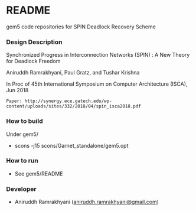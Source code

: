# README #

gem5 code repositories for SPIN Deadlock Recovery Scheme

### Design Description ###
Synchronized Progress in Interconnection Networks (SPIN) : A New Theory for Deadlock Freedom

Aniruddh Ramrakhyani, Paul Gratz, and Tushar Krishna

In Proc of 45th International Symposium on Computer Architecture (ISCA), Jun 2018

	Paper: http://synergy.ece.gatech.edu/wp-content/uploads/sites/332/2018/04/spin_isca2018.pdf


### How to build ###
Under gem5/
* scons -j15 scons/Garnet_standalone/gem5.opt

### How to run ###

* See gem5/README

### Developer ###

* Aniruddh Ramrakhyani (aniruddh.ramrakhyani@gmail.com)
